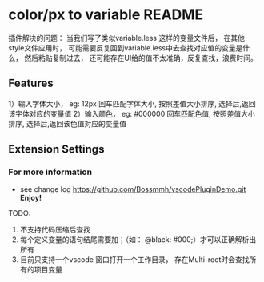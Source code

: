 # color/px to variable README
插件解决的问题：
    当我们写了类似variable.less 这样的变量文件后， 在其他style文件应用时， 可能需要反复回到variable.less中去查找对应值的变量是什么， 然后粘贴复制过去， 还可能存在UI给的值不太准确，反复查找，浪费时间。

## Features
<!-- 输入值，回车查找变量值 -->
1）输入字体大小， eg: 12px 回车匹配字体大小, 按照差值大小排序, 选择后,返回该字体对应的变量值
2）输入颜色， eg: #000000 回车匹配色值, 按照差值大小排序, 选择后,返回该色值对应的变量值


## Extension Settings

### For more information

* see change log https://github.com/Bossmmh/vscodePluginDemo.git
**Enjoy!**

TODO:
1. 不支持代码压缩后查找
2. 每个定义变量的语句结尾需要加；（如： @black: #000;）才可以正确解析出所有
3. 目前只支持一个vscode 窗口打开一个工作目录， 存在Multi-root时会查找所有的项目变量
